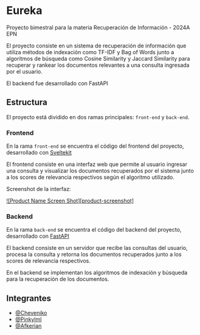 # Eureka

Proyecto bimestral para la materia Recuperación de Información - 2024A EPN

El proyecto consiste en un sistema de recuperación de información que utiliza métodos de indexación como TF-IDF y Bag of Words junto a algoritmos de búsqueda como Cosine Similarity y Jaccard Similarity para recuperar y rankear los documentos relevantes a una consulta ingresada por el usuario.

El backend fue desarrollado con FastAPI

## Estructura

El proyecto está dividido en dos ramas principales: `front-end` y `back-end`.

### Frontend

En la rama `front-end` se encuentra el código del frontend del proyecto, desarrollado con [Sveltekit](https://kit.svelte.dev/)

El frontend consiste en una interfaz web que permite al usuario ingresar una consulta y visualizar los documentos recuperados por el sistema junto a los scores de relevancia respectivos según el algoritmo utilizado.

Screenshot de la interfaz:

[![Product Name Screen Shot][product-screenshot]](images/usage-eureka.jpeg)

### Backend

En la rama `back-end` se encuentra el código del backend del proyecto, desarrollado con [FastAPI](https://fastapi.tiangolo.com/)

El backend consiste en un servidor que recibe las consultas del usuario, procesa la consulta y retorna los documentos recuperados junto a los scores de relevancia respectivos.

En el backend se implementan los algoritmos de indexación y búsqueda para la recuperación de los documentos.

## Integrantes

- [@Cheveniko](https://github.com/Cheveniko)
- [@Pinkylml](https://github.com/Pinkylml)
- [@Afkerian](https://github.com/Afkerian)
